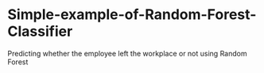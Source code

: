 # Simple-example-of-Random-Forest-Classifier
Predicting whether the employee left the workplace or not using Random Forest
